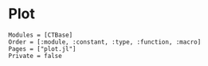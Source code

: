 # Plot

```@autodocs
Modules = [CTBase]
Order = [:module, :constant, :type, :function, :macro]
Pages = ["plot.jl"]
Private = false
```
